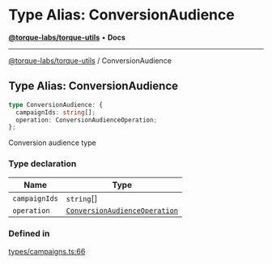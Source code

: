 # Type Alias: ConversionAudience

[**@torque-labs/torque-utils**](../) • **Docs**

***

[@torque-labs/torque-utils](../) / ConversionAudience

## Type Alias: ConversionAudience

```ts
type ConversionAudience: {
  campaignIds: string[];
  operation: ConversionAudienceOperation;
};
```

Conversion audience type

### Type declaration

| Name          | Type                                                                            |
| ------------- | ------------------------------------------------------------------------------- |
| `campaignIds` | `string`\[]                                                                     |
| `operation`   | [`ConversionAudienceOperation`](../enumerations/conversionaudienceoperation.md) |

### Defined in

[types/campaigns.ts:66](https://github.com/torque-labs/torque-utils/blob/3bd29ca22f900f1cf2686f7f240bf82e15337207/types/campaigns.ts#L66)
